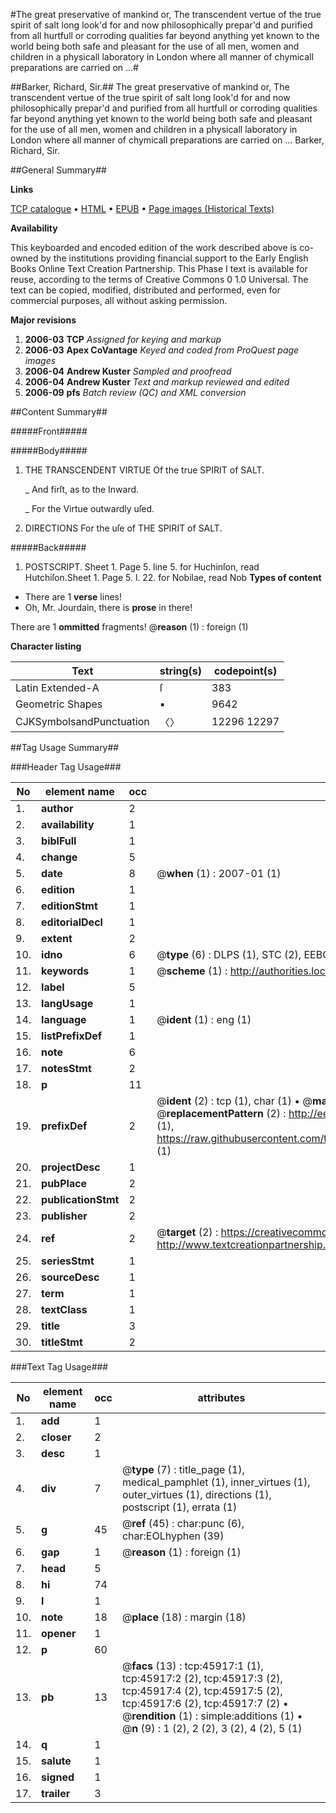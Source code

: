 #The great preservative of mankind or, The transcendent vertue of the true spirit of salt long look'd for and now philosophically prepar'd and purified from all hurtfull or corroding qualities far beyond anything yet known to the world being both safe and pleasant for the use of all men, women and children in a physicall laboratory in London where all manner of chymicall preparations are carried on ...#

##Barker, Richard, Sir.##
The great preservative of mankind or, The transcendent vertue of the true spirit of salt long look'd for and now philosophically prepar'd and purified from all hurtfull or corroding qualities far beyond anything yet known to the world being both safe and pleasant for the use of all men, women and children in a physicall laboratory in London where all manner of chymicall preparations are carried on ...
Barker, Richard, Sir.

##General Summary##

**Links**

[TCP catalogue](http://www.ota.ox.ac.uk/tcp/)  • 
[HTML](http://tei.it.ox.ac.uk/tcp/Texts-HTML/free/A30/A30933.html)  • 
[EPUB](http://tei.it.ox.ac.uk/tcp/Texts-EPUB/free/A30/A30933.epub) • 
[Page images (Historical Texts)](https://data.historicaltexts.jisc.ac.uk/view?pubId=eebo-10789525e&pageId=eebo-10789525e-45917-1)

**Availability**

This keyboarded and encoded edition of the
	       work described above is co-owned by the institutions
	       providing financial support to the Early English Books
	       Online Text Creation Partnership. This Phase I text is
	       available for reuse, according to the terms of Creative
	       Commons 0 1.0 Universal. The text can be copied,
	       modified, distributed and performed, even for
	       commercial purposes, all without asking permission.

**Major revisions**

1. __2006-03__ __TCP__ *Assigned for keying and markup*
1. __2006-03__ __Apex CoVantage__ *Keyed and coded from ProQuest page images*
1. __2006-04__ __Andrew Kuster__ *Sampled and proofread*
1. __2006-04__ __Andrew Kuster__ *Text and markup reviewed and edited*
1. __2006-09__ __pfs__ *Batch review (QC) and XML conversion*

##Content Summary##

#####Front#####

#####Body#####

1. THE TRANSCENDENT VIRTUE Of the true SPIRIT of SALT.

    _ And firſt, as to the Inward.

    _ For the Virtue outwardly uſed.

1. DIRECTIONS For the uſe of THE SPIRIT of SALT.

#####Back#####

1. POSTSCRIPT.
Sheet 1. Page 5. line 5. for Huchinſon, read Hutchiſon.Sheet 1. Page 5. l. 22. for Nobilae, read Nob
**Types of content**

  * There are 1 **verse** lines!
  * Oh, Mr. Jourdain, there is **prose** in there!

There are 1 **ommitted** fragments! 
 @__reason__ (1) : foreign (1)

**Character listing**


|Text|string(s)|codepoint(s)|
|---|---|---|
|Latin Extended-A|ſ|383|
|Geometric Shapes|▪|9642|
|CJKSymbolsandPunctuation|〈〉|12296 12297|

##Tag Usage Summary##

###Header Tag Usage###

|No|element name|occ|attributes|
|---|---|---|---|
|1.|__author__|2||
|2.|__availability__|1||
|3.|__biblFull__|1||
|4.|__change__|5||
|5.|__date__|8| @__when__ (1) : 2007-01 (1)|
|6.|__edition__|1||
|7.|__editionStmt__|1||
|8.|__editorialDecl__|1||
|9.|__extent__|2||
|10.|__idno__|6| @__type__ (6) : DLPS (1), STC (2), EEBO-CITATION (1), OCLC (1), VID (1)|
|11.|__keywords__|1| @__scheme__ (1) : http://authorities.loc.gov/ (1)|
|12.|__label__|5||
|13.|__langUsage__|1||
|14.|__language__|1| @__ident__ (1) : eng (1)|
|15.|__listPrefixDef__|1||
|16.|__note__|6||
|17.|__notesStmt__|2||
|18.|__p__|11||
|19.|__prefixDef__|2| @__ident__ (2) : tcp (1), char (1)  •  @__matchPattern__ (2) : ([0-9\-]+):([0-9IVX]+) (1), (.+) (1)  •  @__replacementPattern__ (2) : http://eebo.chadwyck.com/downloadtiff?vid=$1&page=$2 (1), https://raw.githubusercontent.com/textcreationpartnership/Texts/master/tcpchars.xml#$1 (1)|
|20.|__projectDesc__|1||
|21.|__pubPlace__|2||
|22.|__publicationStmt__|2||
|23.|__publisher__|2||
|24.|__ref__|2| @__target__ (2) : https://creativecommons.org/publicdomain/zero/1.0/ (1), http://www.textcreationpartnership.org/docs/. (1)|
|25.|__seriesStmt__|1||
|26.|__sourceDesc__|1||
|27.|__term__|1||
|28.|__textClass__|1||
|29.|__title__|3||
|30.|__titleStmt__|2||


###Text Tag Usage###

|No|element name|occ|attributes|
|---|---|---|---|
|1.|__add__|1||
|2.|__closer__|2||
|3.|__desc__|1||
|4.|__div__|7| @__type__ (7) : title_page (1), medical_pamphlet (1), inner_virtues (1), outer_virtues (1), directions (1), postscript (1), errata (1)|
|5.|__g__|45| @__ref__ (45) : char:punc (6), char:EOLhyphen (39)|
|6.|__gap__|1| @__reason__ (1) : foreign (1)|
|7.|__head__|5||
|8.|__hi__|74||
|9.|__l__|1||
|10.|__note__|18| @__place__ (18) : margin (18)|
|11.|__opener__|1||
|12.|__p__|60||
|13.|__pb__|13| @__facs__ (13) : tcp:45917:1 (1), tcp:45917:2 (2), tcp:45917:3 (2), tcp:45917:4 (2), tcp:45917:5 (2), tcp:45917:6 (2), tcp:45917:7 (2)  •  @__rendition__ (1) : simple:additions (1)  •  @__n__ (9) : 1 (2), 2 (2), 3 (2), 4 (2), 5 (1)|
|14.|__q__|1||
|15.|__salute__|1||
|16.|__signed__|1||
|17.|__trailer__|3||
